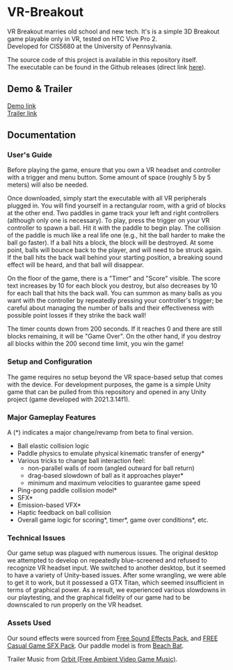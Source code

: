 # VR-Breakout
VR Breakout marries old school and new tech. It's is a simple 3D Breakout game playable only in VR, tested on HTC Vive Pro 2.   
Developed for CIS5680 at the University of Pennsylvania.

The source code of this project is available in this repository itself.  
The executable can be found in the Github releases (direct link [here](https://github.com/VR-Breakout/VR-Breakout/releases/tag/v1.0)).

## Demo & Trailer
[Demo link](https://youtu.be/EWWbixV8CAQ)   
[Trailer link](https://youtu.be/0abRJAB6MZE)

## Documentation

### User's Guide
Before playing the game, ensure that you own a VR headset and controller with a trigger and menu button. Some amount of space (roughly 5 by 5 meters) will also be needed.

Once downloaded, simply start the executable with all VR peripherals plugged in. You will find yourself in a rectangular room, with a grid of blocks at the other end. Two paddles in game track your left and right controllers (although only one is necessary). To play, press the trigger on your VR controller to spawn a ball. Hit it with the paddle to begin play. The collision of the paddle is much like a real life one (e.g., hit the ball harder to make the ball go faster). If a ball hits a block, the block will be destroyed. At some point, balls will bounce back to the player, and will need to be struck again. If the ball hits the back wall behind your starting position, a breaking sound effect will be heard, and that ball will disappear. 

On the floor of the game, there is a "Timer" and "Score" visible. The score text increases by 10 for each block you destroy, but also decreases by 10 for each ball that hits the back wall. You can summon as many balls as you want with the controller by repeatedly pressing your controller's trigger; be careful about managing the number of balls and their effectiveness with possible point losses if they strike the back wall!

The timer counts down from 200 seconds. If it reaches 0 and there are still blocks remaining, it will be "Game Over". On the other hand, if you destroy all blocks within the 200 second time limit, you win the game!

### Setup and Configuration
The game requires no setup beyond the VR space-based setup that comes with the device. For development purposes, the game is a simple Unity game that can be pulled from this repository and opened in any Unity project (game developed with 2021.3.14f1). 

### Major Gameplay Features
A (*) indicates a major change/revamp from beta to final version.
- Ball elastic collision logic
- Paddle physics to emulate physical kinematic transfer of energy*
- Various tricks to change ball interaction feel:
  - non-parallel walls of room (angled outward for ball return)
  - drag-based slowdown of ball as it approaches player*
  - minimum and maximum velocities to guarantee game speed
- Ping-pong paddle collision model*
- SFX*
- Emission-based VFX*
- Haptic feedback on ball collision
- Overall game logic for scoring*, timer*, game over conditions*, etc.

### Technical Issues
Our game setup was plagued with numerous issues. The original desktop we attempted to develop on repeatedly blue-screened and refused to recognize VR headset input. We switched to another desktop, but it seemed to have a variety of Unity-based issues. After some wrangling, we were able to get it to work, but it possessed a GTX Titan, which seemed insufficient in terms of graphical power. As a result, we experienced various slowdowns in our playtesting, and the graphical fidelity of our game had to be downscaled to run properly on the VR headset.

### Assets Used
Our sound effects were sourced from [Free Sound Effects Pack](https://assetstore.unity.com/packages/audio/sound-fx/free-sound-effects-pack-155776), and [FREE Casual Game SFX Pack](https://assetstore.unity.com/packages/audio/sound-fx/free-casual-game-sfx-pack-54116). Our paddle model is from [Beach Bat](https://assetstore.unity.com/packages/3d/props/beach-bat-103176).

Trailer Music from [Orbit (Free Ambient Video Game Music)](https://assetstore.unity.com/packages/audio/ambient/orbit-free-ambient-video-game-music-204571).
